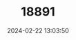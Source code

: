---
title: "18891"
category: "Barbodes katolo"
draft: false
date: 2024-02-22 13:03:50
languages:
  Philippine (Other): ["Katolo"]
---